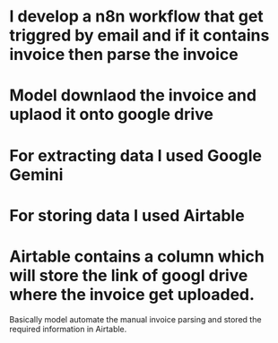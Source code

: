 # I develop a n8n workflow that get triggred by email and if it contains invoice then parse the invoice
# Model downlaod the invoice and uplaod it onto google drive
# For extracting data I used Google Gemini 
# For storing data I used Airtable
# Airtable contains a column which will store the link of googl drive where the invoice get uploaded.

Basically model automate the manual invoice parsing and stored the required information in Airtable.

